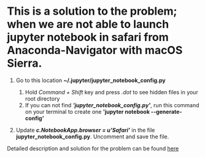 # This is a solution to the problem; when we are not able to launch jupyter notebook in safari from Anaconda-Navigator with macOS Sierra.

1. Go to this location **~/.jupyter/jupyter_notebook_config.py**  
	1. Hold _Command + Shift_ key and press _.dot_ to see hidden files in your root directory  
	2. If you can not find **_'jupyter_notebook_config.py'_**, run this command on your terminal to create one **'jupyter notebook --generate-config'**

2. Update **_c.NotebookApp.browser = u'Safari'_** in the file **jupyter_notebook_config.py**. Uncomment and save the file.

Detailed description and solution for the problem can be found [here](https://github.com/jupyter/notebook/issues/2438)